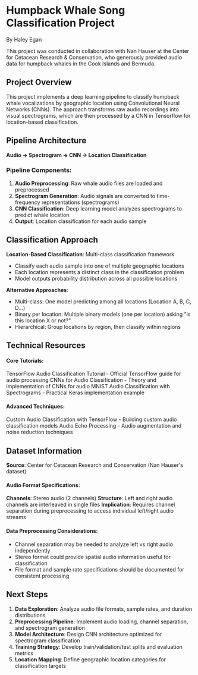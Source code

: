 # Humpback Whale Song Classification Project

By Haley Egan

This project was conducted in collaboration with Nan Hauser at the Center for Cetacean Research & Conservation, who generously provided audio data for humpback whales in the Cook Islands and Bermuda. 

## Project Overview

This project implements a deep learning pipeline to classify humpback whale vocalizations by geographic location using Convolutional Neural Networks (CNNs). The approach transforms raw audio recordings into visual spectrograms, which are then processed by a CNN in Tensorflow for location-based classification.

## Pipeline Architecture

**Audio → Spectrogram → CNN → Location Classification**

### Pipeline Components:

1. **Audio Preprocessing**: Raw whale audio files are loaded and preprocessed
2. **Spectrogram Generation**: Audio signals are converted to time-frequency representations (spectrograms)
3. **CNN Classification**: Deep learning model analyzes spectrograms to predict whale location
4. **Output**: Location classification for each audio sample

## Classification Approach

**Location-Based Classification**: Multi-class classification framework

- Classify each audio sample into one of multiple geographic locations
- Each location represents a distinct class in the classification problem
- Model outputs probability distribution across all possible locations

**Alternative Approaches**:

- Multi-class: One model predicting among all locations (Location A, B, C, D...)
- Binary per location: Multiple binary models (one per location) asking "is this location X or not?"
- Hierarchical: Group locations by region, then classify within regions

## Technical Resources

#### Core Tutorials:

TensorFlow Audio Classification Tutorial - Official TensorFlow guide for audio processing
CNNs for Audio Classification - Theory and implementation of CNNs for audio
MNIST Audio Classification with Spectrograms - Practical Keras implementation example

#### Advanced Techniques:

Custom Audio Classification with TensorFlow - Building custom audio classification models
Audio Echo Processing - Audio augmentation and noise reduction techniques

## Dataset Information

**Source**: Center for Cetacean Research and Conservation (Nan Hauser's dataset)

#### Audio Format Specifications:

**Channels**: Stereo audio (2 channels)
**Structure**: Left and right audio channels are interleaved in single files
**Implication**: Requires channel separation during preprocessing to access individual left/right audio streams

#### Data Preprocessing Considerations:

- Channel separation may be needed to analyze left vs right audio independently
- Stereo format could provide spatial audio information useful for classification
- File format and sample rate specifications should be documented for consistent processing

## Next Steps

1. **Data Exploration**: Analyze audio file formats, sample rates, and duration distributions
2. **Preprocessing Pipeline**: Implement audio loading, channel separation, and spectrogram generation
3. **Model Architecture**: Design CNN architecture optimized for spectrogram classification
4. **Training Strategy**: Develop train/validation/test splits and evaluation metrics
5. **Location Mapping**: Define geographic location categories for classification targets

